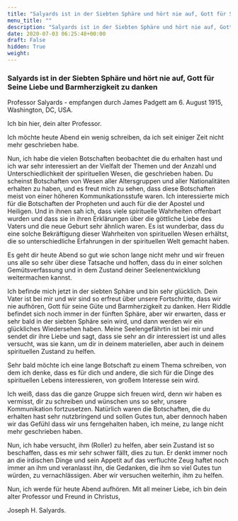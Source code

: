 ```yaml
---
title: "Salyards ist in der Siebten Sphäre und hört nie auf, Gott für Seine Liebe und Barmherzigkeit zu danken"
menu_title: ""
description: "Salyards ist in der Siebten Sphäre und hört nie auf, Gott für Seine Liebe und Barmherzigkeit zu danken"
date: 2020-07-03 06:25:48+00:00
draft: False
hidden: True
weight:
---
```

### Salyards ist in der Siebten Sphäre und hört nie auf, Gott für Seine Liebe und Barmherzigkeit zu danken

Professor Salyards - empfangen durch James Padgett am 6. August 1915, Washington, DC, USA.

Ich bin hier, dein alter Professor.

Ich möchte heute Abend ein wenig schreiben, da ich seit einiger Zeit nicht mehr geschrieben habe.

Nun, ich habe die vielen Botschaften beobachtet die du erhalten hast und ich war sehr interessiert an der Vielfalt der Themen und der Anzahl und Unterschiedlichkeit der spirituellen Wesen, die geschrieben haben. Du scheinst Botschaften von Wesen aller Altersgruppen und aller Nationalitäten erhalten zu haben, und es freut mich zu sehen, dass diese Botschaften meist von einer höheren Kommunikationsstufe waren. Ich interessierte mich für die Botschaften der Propheten und auch für die der Apostel und Heiligen. Und in ihnen sah ich, dass viele spirituelle Wahrheiten offenbart wurden und dass sie in ihren Erklärungen über die göttliche Liebe des Vaters und die neue Geburt sehr ähnlich waren. Es ist wunderbar, dass du eine solche Bekräftigung dieser Wahrheiten von spirituellen Wesen erhältst, die so unterschiedliche Erfahrungen in der spirituellen Welt gemacht haben.

Es geht dir heute Abend so gut wie schon lange nicht mehr und wir freuen uns alle so sehr über diese Tatsache und hoffen, dass du in einer solchen Gemütsverfassung und in dem Zustand deiner Seelenentwicklung weitermachen kannst.

Ich befinde mich jetzt in der siebten Sphäre und bin sehr glücklich. Dein Vater ist bei mir und wir sind so erfreut über unsere Fortschritte, dass wir nie aufhören, Gott für seine Güte und Barmherzigkeit zu danken. Herr Riddle befindet sich noch immer in der fünften Sphäre, aber wir erwarten, dass er sehr bald in der siebten Sphäre sein wird, und dann werden wir ein glückliches Wiedersehen haben. Meine Seelengefährtin ist bei mir und sendet dir ihre Liebe und sagt, dass sie sehr an dir interessiert ist und alles versucht, was sie kann, um dir in deinem materiellen, aber auch in deinem spirituellen Zustand zu helfen.

Sehr bald möchte ich eine lange Botschaft zu einem Thema schreiben, von dem ich denke, dass es für dich und andere, die sich für die Dinge des spirituellen Lebens interessieren, von großem Interesse sein wird.

Ich weiß, dass das die ganze Gruppe sich freuen wird, denn wir haben es vermisst, dir zu schreiben und wünschen uns so sehr, unsere Kommunikation fortzusetzen. Natürlich waren die Botschaften, die du erhalten hast sehr nutzbringend und sollen Gutes tun, aber dennoch haben wir das Gefühl dass wir uns ferngehalten haben, ich meine, zu lange nicht mehr geschrieben haben.

Nun, ich habe versucht, ihm (Roller) zu helfen, aber sein Zustand ist so beschaffen, dass es mir sehr schwer fällt, dies zu tun. Er denkt immer noch an die irdischen Dinge und sein Appetit auf das verfluchte Zeug haftet noch immer an ihm und veranlasst ihn, die Gedanken, die ihm so viel Gutes tun würden, zu vernachlässigen. Aber wir versuchen weiterhin, ihm zu helfen.

Nun, ich werde für heute Abend aufhören. Mit all meiner Liebe, ich bin dein alter Professor und Freund in Christus,

Joseph H. Salyards.
